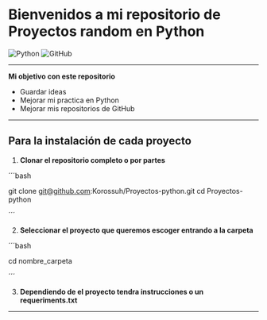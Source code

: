 # Bienvenidos a mi repositorio de Proyectos random en Python

![Python](https://img.shields.io/badge/Python-3776AB?style=for-the-badge&logo=python&logoColor=white)
![GitHub](https://img.shields.io/badge/GitHub-100000?style=for-the-badge&logo=github&logoColor=white)

---

**Mi objetivo con este repositorio**

- Guardar ideas
- Mejorar mi practica en Python
- Mejorar mis repositorios de GitHub

---

## Para la instalación de cada proyecto

1. **Clonar el repositorio completo o por partes**

´´´bash

git clone git@github.com:Korossuh/Proyectos-python.git
cd Proyectos-python 

´´´

2. **Seleccionar el proyecto que queremos escoger entrando a la carpeta**

´´´bash

cd nombre_carpeta

´´´

3. **Dependiendo de el proyecto tendra instrucciones o un requeriments.txt**

---

